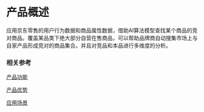 #  产品概述

应用京东零售的用户行为数据和商品属性数据，借助AI算法模型查找某个商品的竞对商品。覆盖某品类下绝大部分自营在售商品，可以帮助品牌商自动搜集市场上与自家产品形成竞对的商品集合。并且对竞品和本品进行多维度的分析。

### 相关参考
[产品功能](Features.md)

[产品优势](Benefits.md)

[应用场景](Application-Scenarios.md)